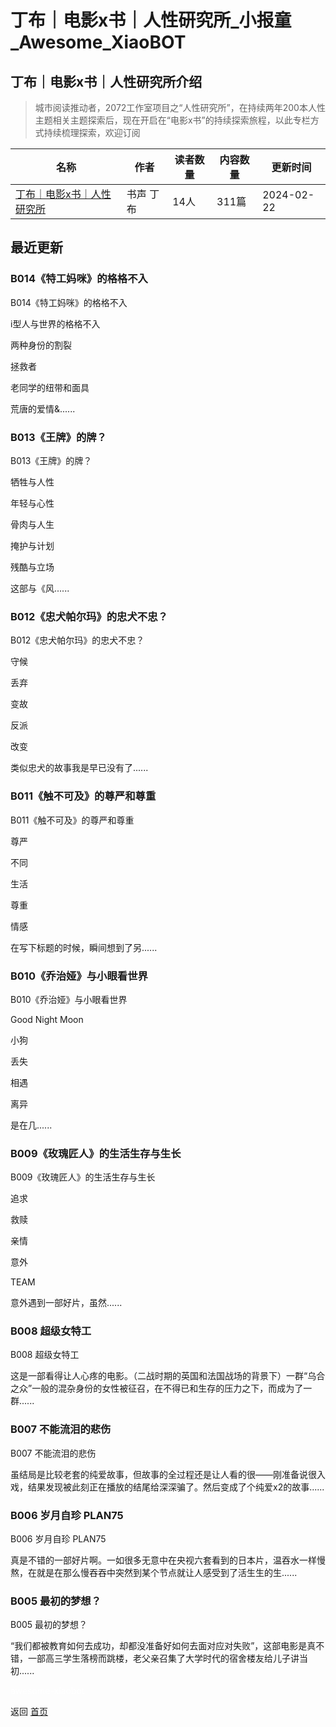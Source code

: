 # 丁布｜电影x书｜人性研究所_小报童_Awesome_XiaoBOT

## 丁布｜电影x书｜人性研究所介绍
> 城市阅读推动者，2072工作室项目之“人性研究所”，在持续两年200本人性主题相关主题探索后，现在开启在“电影x书”的持续探索旅程，以此专栏方式持续梳理探索，欢迎订阅  
  


|名称|作者|读者数量|内容数量|更新时间|
|---|---|---|---|---|
|[丁布｜电影x书｜人性研究所](https://xiaobot.net/p/2032?refer=0b133df9-27dc-423b-8101-639049001c13)|书声 丁布|14人|311篇|2024-02-22|

## 最近更新
### B014《特工妈咪》的格格不入

B014《特工妈咪》的格格不入

i型人与世界的格格不入

两种身份的割裂

拯救者

老同学的纽带和面具

荒唐的爱情&......

### B013《王牌》的牌？

B013《王牌》的牌？

牺牲与人性

年轻与心性

骨肉与人生

掩护与计划

残酷与立场

这部与《风......

### B012《忠犬帕尔玛》的忠犬不忠？

B012《忠犬帕尔玛》的忠犬不忠？

守候

丢弃

变故

反派

改变

类似忠犬的故事我是早已没有了......

### B011《触不可及》的尊严和尊重

B011《触不可及》的尊严和尊重

尊严

不同

生活

尊重

情感

在写下标题的时候，瞬间想到了另......

### B010《乔治娅》与小眼看世界

B010《乔治娅》与小眼看世界

Good Night Moon

小狗

丢失

相遇

离异

是在几......

### B009《玫瑰匠人》的生活生存与生长

B009《玫瑰匠人》的生活生存与生长

追求

救赎

亲情

意外

TEAM

意外遇到一部好片，虽然......

### B008 超级女特工

B008 超级女特工

这是一部看得让人心疼的电影。（二战时期的英国和法国战场的背景下）一群“乌合之众”一般的混杂身份的女性被征召，在不得已和生存的压力之下，而成为了一群......

### B007 不能流泪的悲伤

B007 不能流泪的悲伤

虽结局是比较老套的纯爱故事，但故事的全过程还是让人看的很——刚准备说很入戏，结果发现被此刻正在播放的结尾给深深骗了。然后变成了个纯爱x2的故事......

### B006 岁月自珍 PLAN75

B006 岁月自珍 PLAN75

真是不错的一部好片啊。一如很多无意中在央视六套看到的日本片，温吞水一样慢熬，在就是在那么慢吞吞中突然到某个节点就让人感受到了活生生的生......

### B005 最初的梦想？

B005 最初的梦想？

“我们都被教育如何去成功，却都没准备好如何去面对应对失败”，这部电影是真不错，一部高三学生落榜而跳楼，老父亲召集了大学时代的宿舍楼友给儿子讲当初......


<a href="https://github.com/Reno9527/awesome-xiaobot" style="color: white; text-decoration: none;">awesome-xiaobot</a>

返回 [首页](../README.md)
